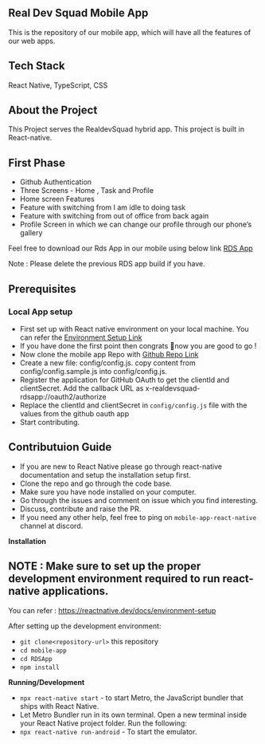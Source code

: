 ## Real Dev Squad Mobile App

This is the repository of our mobile app, which will have all the features of our web apps.

## Tech Stack

React Native, TypeScript, CSS

## About the Project

This Project serves the RealdevSquad hybrid app. This project is built in React-native.

## First Phase

- Github Authentication
- Three Screens - Home , Task and Profile
- Home screen Features
- Feature with switching from I am idle to doing task
- Feature with switching from out of office from back again
- Profile Screen in which we can change our profile through our phone’s gallery

Feel free to download our Rds App in our mobile using below link [RDS App](https://drive.google.com/file/d/1zIxoqDIsKLJs5yPQGyuUNNhWmdlHxoAY/view?usp=sharing)

Note : Please delete the previous RDS app build if you have.

## Prerequisites

### Local App setup

- First set up with React native environment on your local machine. You can refer the [Environment Setup Link](https://reactnative.dev/docs/environment-setup)
- If you have done the first point then congrats 🎉now you are good to go !
- Now clone the mobile app Repo with [Github Repo Link](https://github.com/Real-Dev-Squad/mobile-app)
- Create a new file: config/config.js. copy  content from config/config.sample.js into config/config.js. 
- Register the application for GitHub OAuth to get the clientId and clientSecret. Add the callback URL as x-realdevsquad-rdsapp://oauth2/authorize
- Replace the clientId and clientSecret in `config/config.js` file with the values from the github oauth app 
- Start contributing.

## Contributuion Guide

- If you are new to React Native please go through react-native documentation and setup the installation setup first.
- Clone the repo and go through the code base.
- Make sure you have node installed on your computer.
- Go through the issues and comment on issue which you find interesting.
- Discuss, contribute and raise the PR.
- If you need any other help, feel free to ping on `mobile-app-react-native` channel at discord.

**Installation**

## **NOTE** : Make sure to set up the proper development environment required to run react-native applications.

You can refer : https://reactnative.dev/docs/environment-setup

After setting up the development environment:

- `git clone<repository-url>` this repository
- `cd mobile-app`
- `cd RDSApp`
- `npm install`

**Running/Development**

- `npx react-native start` - to start Metro, the JavaScript bundler that ships with React Native.
- Let Metro Bundler run in its own terminal. Open a new terminal inside your React Native project folder. Run the following:
- `npx react-native run-android` - To start the emulator.
